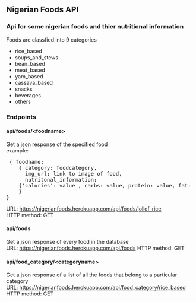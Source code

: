 ## Nigerian Foods API

### Api for some nigerian foods and thier nutritional information

Foods are classfied into 9 categories

*   rice_based
*   soups_and_stews
*   bean_based
*   meat_based
*   yam_based
*   cassava_based
*   snacks
*   beverages
*   others

### Endpoints

#### api/foods/\<foodname\>

Get a json response of the specified food  
example:  

<pre> { foodname: 
    { category: foodcategory, 
      img_url: link to image of food,
      nutritonal_information: 
    {'calories': value , carbs: value, protein: value, fat: value, sodium: value, sugar: value}
    }
}</pre>

URL:  https://nigerianfoods.herokuapp.com/api/foods/jollof_rice  
HTTP method: GET  

#### api/foods

Get a json response of every food in the database  
URL: https://nigerianfoods.herokuapp.com/api/foods
HTTP method: GET  

#### api/food_category/\<categoryname\>

Get a json response of a list of all the foods that belong to a particular category  
URL: https://nigerianfoods.herokuapp.com/api/food_category/rice_based
HTTP method: GET
